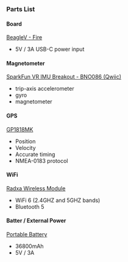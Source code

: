 ### Parts List

#### Board
[BeagleV - Fire](https://www.beagleboard.org/boards/beaglev-fire)
- 5V / 3A USB-C power input

#### Magnetometer
[SparkFun VR IMU Breakout - BNO086 (Qwiic)](https://www.sparkfun.com/sparkfun-vr-imu-breakout-bno086-qwiic.html)
- trip-axis accelerometer
- gyro
- magnetometer

#### GPS
[GP1818MK](https://www.sparkfun.com/gps-module-gp1818mk-56-channel.html)
- Position
- Velocity
- Accurate timing
- NMEA-0183 protocol

#### WiFi
[Radxa Wireless Module](https://ameridroid.com/products/radxa-wireless-module?variant=43717598118167&country=US&currency=USD&gQT=1)
- WiFi 6 (2.4GHZ and 5GHZ bands)
- Bluetooth 5

#### Batter / External Power
[Portable Battery](https://www.amazon.com/Portable-36800mAh-Tri-Outport-External-Compatible/dp/B0936GZ7H3?source=ps-sl-shoppingads-lpcontext&gQT=1)
- 36800mAh
- 5V / 3A
